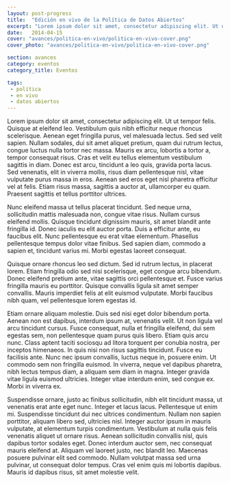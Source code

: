 ```yaml
---
layout: post-progress
title:  "Edición en vivo de la Política de Datos Abiertos"
excerpt: "Lorem ipsum dolor sit amet, consectetur adipiscing elit. Ut ut tempor felis. Quisque at eleifend leo vestibulum quis nibh efficitur neque rhoncus scelerisque."
date:   2014-04-15
cover: "avances/politica-en-vivo/politica-en-vivo-cover.png"
cover_photo: "avances/politica-en-vivo/politica-en-vivo-cover.png"

section: avances
category: eventos
category_title: Eventos

tags:
 - política
 - en vivo
 - datos abiertos
---
```


Lorem ipsum dolor sit amet, consectetur adipiscing elit. Ut ut tempor felis. Quisque at eleifend leo. Vestibulum quis nibh efficitur neque rhoncus scelerisque. Aenean eget fringilla purus, vel malesuada lectus. Sed sed velit sapien. Nullam sodales, dui sit amet aliquet pretium, quam dui rutrum lectus, congue luctus nulla tortor nec massa. Mauris ex arcu, lobortis a tortor a, tempor consequat risus. Cras et velit eu tellus elementum vestibulum sagittis in diam. Donec est arcu, tincidunt a leo quis, gravida porta lacus. Sed venenatis, elit in viverra mollis, risus diam pellentesque nisl, vitae vulputate purus massa in eros. Aenean sed eros eget nisl pharetra efficitur vel at felis. Etiam risus massa, sagittis a auctor at, ullamcorper eu quam. Praesent sagittis et tellus porttitor ultrices.

Nunc eleifend massa ut tellus placerat tincidunt. Sed neque urna, sollicitudin mattis malesuada non, congue vitae risus. Nullam cursus eleifend mollis. Quisque tincidunt dignissim mauris, sit amet blandit ante fringilla id. Donec iaculis eu elit auctor porta. Duis a efficitur ante, eu faucibus elit. Nunc pellentesque eu erat vitae elementum. Phasellus pellentesque tempus dolor vitae finibus. Sed sapien diam, commodo a sapien et, tincidunt varius mi. Morbi egestas laoreet consequat.

Quisque ornare rhoncus leo sed dictum. Sed id rutrum lectus, in placerat lorem. Etiam fringilla odio sed nisi scelerisque, eget congue arcu bibendum. Donec eleifend pretium ante, vitae sagittis orci pellentesque et. Fusce varius fringilla mauris eu porttitor. Quisque convallis ligula sit amet semper convallis. Mauris imperdiet felis at elit euismod vulputate. Morbi faucibus nibh quam, vel pellentesque lorem egestas id.

Etiam ornare aliquam molestie. Duis sed nisi eget dolor bibendum porta. Aenean non est dapibus, interdum ipsum at, venenatis velit. Ut non ligula vel arcu tincidunt cursus. Fusce consequat, nulla et fringilla eleifend, dui sem egestas sem, non pellentesque quam purus quis libero. Etiam quis arcu nunc. Class aptent taciti sociosqu ad litora torquent per conubia nostra, per inceptos himenaeos. In quis nisi non risus sagittis tincidunt. Fusce eu facilisis ante. Nunc nec ipsum convallis, luctus neque in, posuere enim. Ut commodo sem non fringilla euismod. In viverra, neque vel dapibus pharetra, nibh lectus tempus diam, a aliquam sem diam in magna. Integer gravida vitae ligula euismod ultricies. Integer vitae interdum enim, sed congue ex. Morbi in viverra ex.

Suspendisse ornare, justo ac finibus sollicitudin, nibh elit tincidunt massa, ut venenatis erat ante eget nunc. Integer et lacus lacus. Pellentesque ut enim mi. Suspendisse tincidunt dui nec ultrices condimentum. Nullam non sapien porttitor, aliquam libero sed, ultricies nisl. Integer auctor ipsum in mauris vulputate, at elementum turpis condimentum. Vestibulum at nulla quis felis venenatis aliquet ut ornare risus. Aenean sollicitudin convallis nisl, quis dapibus tortor sodales eget. Donec interdum auctor sem, nec consequat mauris eleifend at. Aliquam vel laoreet justo, nec blandit leo. Maecenas posuere pulvinar elit sed commodo. Nullam volutpat massa sed urna pulvinar, ut consequat dolor tempus. Cras vel enim quis mi lobortis dapibus. Mauris id dapibus risus, sit amet molestie velit.

